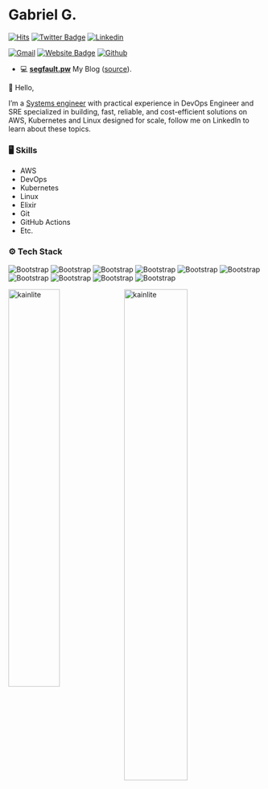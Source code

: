 # Gabriel G.

[![Hits](https://hits.seeyoufarm.com/api/count/incr/badge.svg?url=https%3A%2F%2Fgithub.com%2Fkainlite%2Fkainlite&count_bg=%2379C83D&title_bg=%23555555&icon=&icon_color=%23E7E7E7&title=Profile+Views&edge_flat=false)](https://hits.seeyoufarm.com)
[![Twitter Badge](https://img.shields.io/badge/-Twitter-1da1f2?labelColor=1da1f2&logo=twitter&logoColor=white&link=https://twitter.com/kainlite)](https://twitter.com/kainlite)
[![Linkedin](https://img.shields.io/badge/-LinkedIn-blue?style=flat&logo=Linkedin&logoColor=white)](https://www.linkedin.com/in/gabrielgarrido/)

[![Gmail](https://img.shields.io/badge/-Gmail-c14438?style=flat&logo=Gmail&logoColor=white)](mailto:kainlite@gmail.com)
[![Website Badge](https://img.shields.io/badge/-Website-c14438?style=flat&logo=Google-Chrome&logoColor=white&link=https://segfault.pw)](https://segfault.pw)
[![Github](https://img.shields.io/github/followers/kainlite?label=Follow&style=social)](https://github.com/kainlite)

- 💻 [**segfault.pw**](https://segfault.pw) My Blog ([source](https://github.com/kainlite/tr)).

👋 Hello,

I’m a [Systems engineer](https://www.linkedin.com/in/gabrielgarrido/) with practical experience in DevOps Engineer and SRE specialized in building, fast, reliable, and cost-efficient solutions on AWS, Kubernetes and Linux designed for scale, follow me on LinkedIn to learn about these topics.

### 🖥 Skills

- AWS
- DevOps
- Kubernetes
- Linux
- Elixir
- Git
- GitHub Actions
- Etc.

### ⚙️ Tech Stack

![Bootstrap](https://img.shields.io/badge/-Docker-05122A?style=flat-square&logo=Docker&color=353535) ![Bootstrap](https://img.shields.io/badge/-Kubernetes-05122A?style=flat-square&logo=Kubernetes&color=353535) ![Bootstrap](https://img.shields.io/badge/-Elixir-05122A?style=flat-square&logo=Elixir&color=353535) ![Bootstrap](https://img.shields.io/badge/-MongoDB-05122A?style=flat-square&logo=MongoDB&color=353535) ![Bootstrap](https://img.shields.io/badge/-MySQL-05122A?style=flat-square&logo=MySQL&color=353535) ![Bootstrap](https://img.shields.io/badge/-PostgreSQL-05122A?style=flat-square&logo=PostgreSQL&color=353535) ![Bootstrap](https://img.shields.io/badge/-Typescript-05122A?style=flat-square&logo=Typescript&color=353535) ![Bootstrap](https://img.shields.io/badge/-Node.js-05122A?style=flat-square&logo=Node.js&color=353535) ![Bootstrap](https://img.shields.io/badge/-Bash-05122A?style=flat-square&logo=Bash&color=353535) ![Bootstrap](https://img.shields.io/badge/-Terraform-05122A?style=flat-square&logo=Terraform&color=353535) 

<div>
  <img width="45%" align="left" src="https://github-readme-stats.vercel.app/api/top-langs?hide=HTML,CSS&username=kainlite&show_icons=true&locale=en&layout=compact" alt="kainlite" />
  <img width="50%"  src="https://github-readme-streak-stats.herokuapp.com/?user=kainlite&" alt="kainlite" />
</div>
